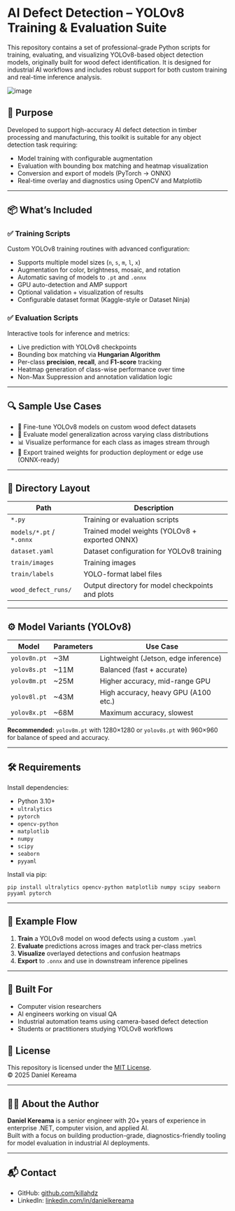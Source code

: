 # AI Defect Detection – YOLOv8 Training & Evaluation Suite

This repository contains a set of professional-grade Python scripts for training, evaluating, and visualizing YOLOv8-based object detection models, originally built for wood defect identification. It is designed for industrial AI workflows and includes robust support for both custom training and real-time inference analysis.

![image](https://github.com/user-attachments/assets/140c93aa-e7e8-4a5d-bcdb-40cfa0352265)

## 🎯 Purpose

Developed to support high-accuracy AI defect detection in timber processing and manufacturing, this toolkit is suitable for any object detection task requiring:

- Model training with configurable augmentation
- Evaluation with bounding box matching and heatmap visualization
- Conversion and export of models (PyTorch → ONNX)
- Real-time overlay and diagnostics using OpenCV and Matplotlib

---

## 📦 What’s Included

### ✅ Training Scripts
Custom YOLOv8 training routines with advanced configuration:

- Supports multiple model sizes (`n`, `s`, `m`, `l`, `x`)
- Augmentation for color, brightness, mosaic, and rotation
- Automatic saving of models to `.pt` and `.onnx`
- GPU auto-detection and AMP support
- Optional validation + visualization of results
- Configurable dataset format (Kaggle-style or Dataset Ninja)

### ✅ Evaluation Scripts
Interactive tools for inference and metrics:

- Live prediction with YOLOv8 checkpoints
- Bounding box matching via **Hungarian Algorithm**
- Per-class **precision**, **recall**, and **F1-score** tracking
- Heatmap generation of class-wise performance over time
- Non-Max Suppression and annotation validation logic

---

## 🔍 Sample Use Cases

- 🔧 Fine-tune YOLOv8 models on custom wood defect datasets
- 🧪 Evaluate model generalization across varying class distributions
- 📊 Visualize performance for each class as images stream through
- 🚀 Export trained weights for production deployment or edge use (ONNX-ready)

---

## 📂 Directory Layout

| Path                         | Description                                                   |
|------------------------------|---------------------------------------------------------------|
| `*.py`                       | Training or evaluation scripts                                |
| `models/*.pt` / `*.onnx`     | Trained model weights (YOLOv8 + exported ONNX)               |
| `dataset.yaml`               | Dataset configuration for YOLOv8 training                    |
| `train/images`               | Training images                                               |
| `train/labels`               | YOLO-format label files                                       |
| `wood_defect_runs/`          | Output directory for model checkpoints and plots             |

---

## ⚙️ Model Variants (YOLOv8)

| Model         | Parameters | Use Case                              |
|---------------|------------|----------------------------------------|
| `yolov8n.pt`  | ~3M        | Lightweight (Jetson, edge inference)   |
| `yolov8s.pt`  | ~11M       | Balanced (fast + accurate)             |
| `yolov8m.pt`  | ~25M       | Higher accuracy, mid-range GPU         |
| `yolov8l.pt`  | ~43M       | High accuracy, heavy GPU (A100 etc.)   |
| `yolov8x.pt`  | ~68M       | Maximum accuracy, slowest              |

**Recommended:** `yolov8m.pt` with 1280×1280 or `yolov8s.pt` with 960×960 for balance of speed and accuracy.

---

## 🛠️ Requirements

Install dependencies:



- Python 3.10+
- `ultralytics`
- `pytorch`
- `opencv-python`
- `matplotlib`
- `numpy`
- `scipy`
- `seaborn`
- `pyyaml`

Install via pip:

`pip install ultralytics opencv-python matplotlib numpy scipy seaborn pyyaml pytorch`

---

## 🚀 Example Flow

1. **Train** a YOLOv8 model on wood defects using a custom `.yaml`
2. **Evaluate** predictions across images and track per-class metrics
3. **Visualize** overlayed detections and confusion heatmaps
4. **Export** to `.onnx` and use in downstream inference pipelines

---

## 🧠 Built For

- Computer vision researchers
- AI engineers working on visual QA
- Industrial automation teams using camera-based defect detection
- Students or practitioners studying YOLOv8 workflows

## 📄 License

This repository is licensed under the [MIT License](./LICENSE).  
© 2025 Daniel Kereama

---

## 👨‍💻 About the Author

**Daniel Kereama** is a senior engineer with 20+ years of experience in enterprise .NET, computer vision, and applied AI.  
Built with a focus on building production-grade, diagnostics-friendly tooling for model evaluation in industrial AI deployments.

---

## 📬 Contact

- GitHub: [github.com/killahdz](https://github.com/killahdz)
- LinkedIn: [linkedin.com/in/danielkereama](https://linkedin.com/in/danielkereama)
